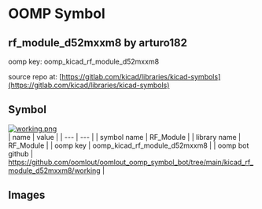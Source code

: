 # OOMP Symbol  
## rf_module_d52mxxm8  by arturo182  
  
oomp key: oomp_kicad_rf_module_d52mxxm8  
  
source repo at: [https://gitlab.com/kicad/libraries/kicad-symbols](https://gitlab.com/kicad/libraries/kicad-symbols)  
## Symbol  
  
[![working.png](working_600.png)](working.png)  
| name | value | 
| --- | --- | 
| symbol name | RF_Module | 
| library name | RF_Module | 
| oomp key | oomp_kicad_rf_module_d52mxxm8 | 
| oomp bot github | https://github.com/oomlout/oomlout_oomp_symbol_bot/tree/main/kicad_rf_module_d52mxxm8/working | 
## Images  
